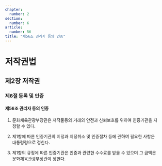 ```yaml
---
chapter:
  number: 2
section:
  number: 6
article:
  number: 56
title: "제56조 권리자 등의 인증"
---
```

# 저작권법

## 제2장 저작권

### 제6절 등록 및 인증

#### 제56조 권리자 등의 인증

1. 문화체육관광부장관은 저작물등의 거래의 안전과 신뢰보호를 위하여 인증기관을 지정할 수 있다.

2. 제1항에 따른 인증기관의 지정과 지정취소 및 인증절차 등에 관하여 필요한 사항은 대통령령으로 정한다.

3. 제1항의 규정에 따른 인증기관은 인증과 관련한 수수료를 받을 수 있으며 그 금액은 문화체육관광부장관이 정한다.
